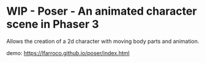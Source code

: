 # WIP - Poser - An animated character scene in Phaser 3

Allows the creation of a 2d character with moving body parts and animation.

demo: https://lfarroco.github.io/poser/index.html
